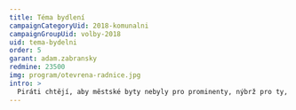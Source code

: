 ```yaml
---
title: Téma bydlení
campaignCategoryUid: 2018-komunalni
campaignGroupUid: volby-2018
uid: tema-bydelni
order: 5
garant: adam.zabransky
redmine: 23500
img: program/otevrena-radnice.jpg
intro: >
  Piráti chtějí, aby městské byty nebyly pro prominenty, nýbrž pro ty, kteří to skutečně potřebují. I s ohledem na vývoj cen nemovitotostí jsme zastavili privatizaci městských bytů, rozvíjíme počet bezbariérových bytů, domovy pro seniory, mezigenerační komunitní domy a sdílené bydlení. Jako neméně důležitou vnímáme podporu družstev, baugruppe a dalších alternativ ke komerční výstavbě bytů. Velmi důležitá bude též shoda se státem v otázce zrychlení procesu stavebního řízení.<br/><br/> Na půdě výstavby nových bytových jednotek se zasadíme o ucelenou koncepci přeměny brownfieldů a budeme tlačit na developery, aby se v rámci nově navrhovaných projektů podíleli na nákladech na občanskou vybavenost spolu s městem.
---
```

